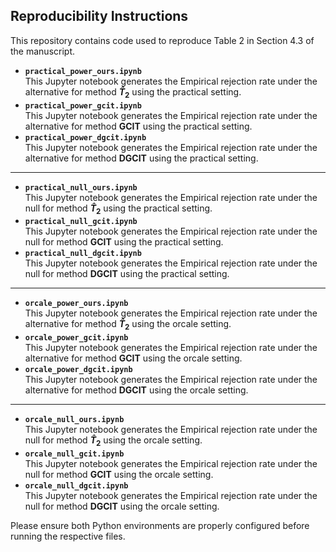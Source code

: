 ## Reproducibility Instructions

This repository contains code used to reproduce Table 2 in Section 4.3 of the manuscript.

  - **`practical_power_ours.ipynb`**  
    This Jupyter notebook generates the Empirical rejection rate under the alternative for method **$\hat T_2$** using the practical setting.
  - **`practical_power_gcit.ipynb`**  
    This Jupyter notebook generates the Empirical rejection rate under the alternative for method **GCIT** using the practical setting.
  - **`practical_power_dgcit.ipynb`**  
    This Jupyter notebook generates the Empirical rejection rate under the alternative for method **DGCIT** using the practical setting. 
    
---

  - **`practical_null_ours.ipynb`**  
    This Jupyter notebook generates the Empirical rejection rate under the null for method **$\hat T_2$** using the practical setting.
  - **`practical_null_gcit.ipynb`**  
    This Jupyter notebook generates the Empirical rejection rate under the null for method **GCIT**  using the practical setting.
  - **`practical_null_dgcit.ipynb`**  
    This Jupyter notebook generates the Empirical rejection rate under the null for method **DGCIT**  using the practical setting.

---

  - **`orcale_power_ours.ipynb`**  
    This Jupyter notebook generates the Empirical rejection rate under the alternative for method **$\hat T_2$** using the orcale setting.
  - **`orcale_power_gcit.ipynb`**  
    This Jupyter notebook generates the Empirical rejection rate under the alternative for method **GCIT** using the orcale setting.
  - **`orcale_power_dgcit.ipynb`**  
    This Jupyter notebook generates the Empirical rejection rate under the alternative for method **DGCIT** using the orcale setting. 

---

  - **`orcale_null_ours.ipynb`**  
    This Jupyter notebook generates the Empirical rejection rate under the null for method **$\hat T_2$** using the orcale setting.
  - **`orcale_null_gcit.ipynb`**  
    This Jupyter notebook generates the Empirical rejection rate under the null for method **GCIT** using the orcale setting.
  - **`orcale_null_dgcit.ipynb`**  
    This Jupyter notebook generates the Empirical rejection rate under the null for method **DGCIT** using the orcale setting. 

Please ensure both Python environments are properly configured before running the respective files.
